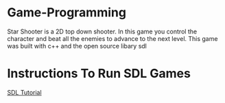 # Game-Programming
Star Shooter is a 2D top down shooter. In this game you control the character and beat all the enemies to advance to the next level. 
This game was built with c++ and the open source libary sdl

# Instructions To Run SDL Games
[SDL Tutorial](https://lazyfoo.net/tutorials/SDL/01_hello_SDL/windows/msvc2019/index.php)
